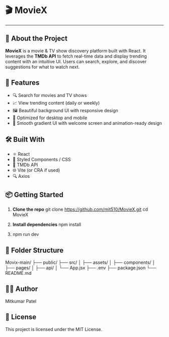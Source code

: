 # 🎬 MovieX

---

## 🧠 About the Project

**MovieX** is a movie & TV show discovery platform built with React. It leverages the **TMDb API** to fetch real-time data and display trending content with an intuitive UI. Users can search, explore, and discover suggestions for what to watch next.

## 🚀 Features

- 🔍 Search for movies and TV shows
- 📈 View trending content (daily or weekly)
- 🖼️ Beautiful background UI with responsive design
- 📱 Optimized for desktop and mobile
- 🎨 Smooth gradient UI with welcome screen and animation-ready design

## 🛠️ Built With

- ⚛️ React
- 💅 Styled Components / CSS
- 📡 TMDb API
- 🌐 Vite (or CRA if used)
- 🔍 Axios

## 📦 Getting Started

1. **Clone the repo**
   git clone https://github.com/mit510/MovieX.git
   cd MovieX

2. **Install dependencies**
   npm install
   
3. npm run dev
  
## 📁 Folder Structure

Movix-main/
├── public/
├── src/
│   ├── assets/
│   ├── components/
│   ├── pages/
│   ├── api/
│   └── App.jsx
├── .env
├── package.json
└── README.md

## 🧑‍💻 Author
Mitkumar Patel

## 📝 License
This project is licensed under the MIT License.
